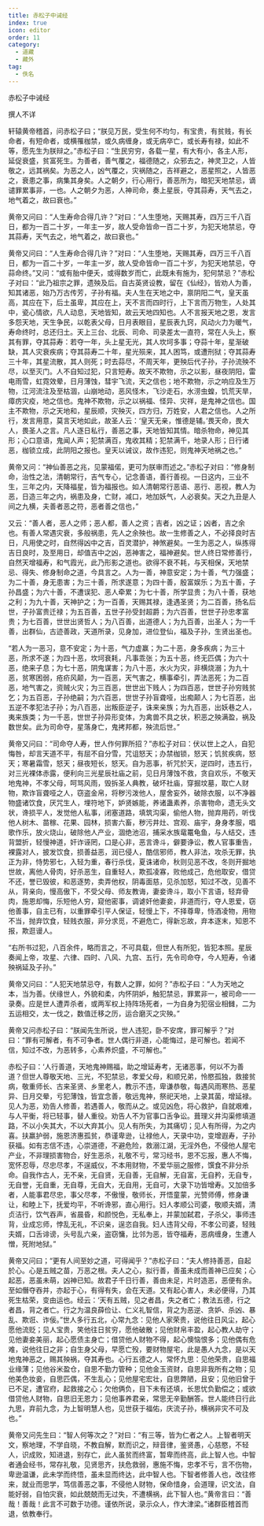 ```yaml
---
title: 赤松子中诫经
index: true
icon: editor
order: 11
category:
  - 道藏
  - 藏外
tag:
  - 佚名
---
```


赤松子中诫经  

撰人不详  

轩辕黄帝稽首，问赤松子曰；“朕见万民，受生何不均匀，有宝贵，有贫贱，有长命者，有短命者，或横罹枷禁，或久病缠身，或无病卒亡，或长寿有禄，如此不等，愿先生为朕辩之。”赤松子曰：“生民穷穷，各载一星，有大有小，各主人形，延促衰盛，贫富死生。为善者，善气覆之，福德随之，众邪去之，神灵卫之，人皆敬之，远其祸矣。为恶之人，凶气覆之，灾祸随之，吉祥避之，恶星照之，人皆恶之，衰患之事，病集其身矣。人之朝夕，行心用行，善恶所为，暗犯天地禁忌，谪谴罪累事非，一也。人之朝夕为恶，人神司命，奏上星辰，夺其蒜寿，天气去之，地气着之，故曰衰也。”  

黄帝又问曰：“人生寿命合得几许？”对曰：“人生堕地，天赐其寿，四万三千八百日，都为一百二十岁，一年主一岁，故人受命皆命一百二十岁，为犯天地禁忌，夺其蒜寿，天气去之，地气着之，故曰衰也。”  

黄帝又问曰：“人生寿命合得几许？”对曰：“人生堕地，天赐其寿，四万三千八百日，都为一百二十岁，一年主一岁，故人受命皆命一百二十岁，为犯天地禁忌，夺蒜命终。”又问：“或有胎中便夭，或得数岁而亡，此既未有施为，犯何禁忌？”赤松子对曰：“此乃祖宗之罪，遗殃及后。自古英贤设教，留在《仙经》，皆劝人为善，知其诸恶，始乃万古传芳，子孙有福。夫人生在天地之中，禀阴阳二气，皇天虽高，其应在下，后土虽卑，其应在上，天不言而四时行，上下言而万物生，人处其中，瓷心情欲，凡人动息，天地皆知，故云天地四知也。人不言报天地之恩，发言多怨天地，天生争民，以乾表父母，日月表眼目，星辰表九窍，风动火力为暖气，寿命终时，总还归土。天上三台、北辰、司命、司录差太一直符，常在人头上，察其有罪，夺其蒜寿：若夺一年，头上星无光，其人坎坷多事；夺蒜十年，星渐破缺，其人灾衰疾病；夺其蒜寿二十年，星光殒来，其人困笃，或遭刑狱；夺其蒜寿三十年，其星流散，其人则死；时去蒜尽，不周天年，更殃后代子孙，子孙流殃不尽，以至灭门。人不自知过犯，只言短寿。故天不欺物，示之以影，昼夜阴阳，雷电雨雪，虹霓效晕，日月薄蚀，彗宇飞流，天之信也；地不欺物，示之响应及生万物，江河流注及至枯涸，山崩地动，恶风怪木，飞沙走石，水涝虫蝗，饥荒天旱，瘴疠灾疫，地之信也。鬼神不欺物，示之以祸福、怪异、灾祥，是鬼神之信也。国主不欺物，示之天地和，星辰顺，灾殃灭，四方归，万姓安，人君之信也。人之所行，发言用意，莫言天地如此，故圣人云：‘皇天无亲，惟德是辅。’畏天命，畏大人，畏圣人之言。凡人逐日私行，善恶之事，天地皆知其情。暗杀物命，神见其形；心口意语，鬼闻人声；犯禁满百，鬼收其精；犯禁满千，地录人形；日行诸恶，枷锁立成，此阴阳之报也。皇天以诫议，故作违犯，则鬼神天地祸之也。”  

黄帝又问：“神仙善恶之兆，见蒙福偌，更可为朕审而述之。”赤松子对曰：“修身制命，治性之法，清朝常行，吉气专心，记念善语，善行善视。一日这内，三业不生，三年之内，天降福星，皆为福报也。如人清朝常行恶语、恶行、恶视，教人为恶，日造三年之内，祸患及身，亡财，减口，地加妖气，人必衰矣。天之九丑是人间之九横，夫善者恶之符，恶者善之信也，”  

又云：“善人者，恶人之师；恶人都，善人之资；吉者，凶之证；凶者，吉之余也。有善人常遇灾衰，多般祸患，先人之余殃也。故一生修善之人，不必择良时吉日，凡用使之时，自然得凶中之吉，百灵潜护，神煞避矣。一生为恶之人，纵拣得吉日良时，及至用日，却值吉中之凶，恶神害之，福神避矣。世人终日常修善行，自然天增福寿，和气霞光，此乃形影之道也。欲得不衰不耗，与天相保，天地禁忌、得失、修身制命之道，今具言之。人为一善，神意安定；为十善，气力强盛；为二十善，身无患害；为三十善，所求遂意；为四十善，殷富娱乐；为五十善，子孙昌盛；为六十善，不遭误犯、恶人牵累；为七十善，所学显贵；为八十善，获地之利；为九十善，天神护之；为一百善，天赐其禄，逢遇圣贤；为二百善，扬名后世，子孙富贵迁禄；为五百善，五世子孙受封超爵；为六百善，世世子孙忠孝富贵；为七百善，世世出贤哲人；为八百善，出道德人；为九百善，出圣人；为一千善，出群仙，古迹善政，天道所录，见身加，进位登仙，福及子孙，生贤出圣也。  

“若人为一恶习，意不安定；为十恶，气力虚赢；为二十恶，身多疾病；为三十恶，所求不遂；为四十恶，坎坷衰耗，凡事乖张；为五十恶，终无匹偶；为六十恶，绝来子息；为七十恶，阴鬼谋害；为八十恶，水火为灾，非横烧溺；为九十恶，贫寒困弱，疮疥风颠，为一百恶，天气害之，横事牵引，弄法恶死；为二百恶，地气害之，资贼火灾；为三百恶，世世出下贱人；为四百恶，世世子孙穷贱贫乞；为五百恶，子孙绝嗣；为六百恶，世世子孙盲聋哑，出痴颠人；为七百恶，出五逆不孝犯法子孙；为八百恶，出叛臣逆子，诛来亲族；为九百恶，出妖巷之人，夷来族类；为一千恶，世世子孙异形变体，为禽兽不具之状，积恶之殃满盈，祸及数世矣。此为司命夺，星落身亡，鬼拷邦都，殃流后世。”  

黄帝又问曰：“司命夺人寿，世人作何罪所招？”赤松子对曰：伏以世上之人，自犯悔咎，却言天道不平，有屈不自分雪，咒诅怒天；办禁枷锁，怒天；饥贫疾病，怒天；寒暑霜雪，怒天；昼夜短长，怒天。自为恶事，祈咒於天，逆四时，违五行，对三光裸体赤露，便利向三光星辰社庙之前，见日月薄蚀不救，贪自欢乐，不敬天地鬼神，不孝父母，呵骂风雨，毁拆圣人典教，破坏社庙，穿掘坟墓，取亡人财物，欺诈盲聋哑之人，窃盗金帛，将秽污泼他人，屋舍妄外，破除衣服，以不净器物盛诸饮食，厌咒生人，埋符地下，妒贤嫉能，养诸蛊素养，杀害物命，遗无头文状，谗损平人，发觉他人私事，闭塞道路，填筑沟渠，偷他人物，抛弃用药，听伐他人树木、苗稼、花果、园林，损害六畜，秽污井灶、宫观、庙宇，身身孝服，唱歌作乐，放火烧山，破除他人产业，涸绝池沼，捕采水族鼋鼍龟鱼，与人结交，违背盟折，轻慢神道，奸诈诬罔，口是心非，恶言谗斗，僻要诤讼，教人官事重告，裸露对人，披发饮食，损善益恶，润已侵人，酷信邪师，教人非法，攻杀无罪，执正为非，恃势邪七，入轻为重，春行杀伐，夏诛诸命，秋则见恶不改，冬则开掘地世故，离他人骨肉，好杀恶生，自重轻人，欺孤凌寡，败他成己，危他取安，借贷不还，誉已毁彼，和恶逐势，卖弄他权，阴毒面慈，见杀加怒，知过不改，见善不从，背亲向，慢高傲下，不受父母、师友教诲，妻妾谗斗，取小下言语，轻弃骨肉，施恩却悔，乐短他人穷，窥他密事，调谑奸他妻妾，非道而行，夺人恩爱，窃他善事，自主已有，以重罪牵引平人保证，轻慢上下，不择尊卑，恃酒凌物，用物不当，抛弃饮食，轻贱衣服，非分求觅，不避危亡，得新忘故，弃本逐末，知恩不报，欺逛谩人。  

“右所书过犯，八百余件，略而言之，不可具载，但世人有所犯，皆犯本照。星辰奏闻上帝，攻星、六律、四时、八风、九宫、五行，先令司命夺，今人短寿，令诸殃祸延及子孙。”  

黄帝又问曰：“人犯天地禁忌夺，有数人之罪，如何？”赤松子曰：“人为天地之本，当为善。伏缘世人，外貌和柔，内怀阴妒，触犯禁忌，罪累非一，被司命一一录奏。应是世人遭弄杀者，或两军权上持阵场死者，一为自身为犯宿业相雠，二为五运相交，太一伐之，数值迁移之历，运合磨灭之灾殃。”  

黄帝又问赤松子曰：“朕闻先生所说，世人违犯，卧不安席，罪可解乎？”对曰：“罪有可解者，有不可争者。世人偶行非道，心能悔过，是可解也。若闻不信，知过不改，为恶转多，心素养炽盛，不可解也。”  

赤松子曰：‘人行善道，天地鬼神赐福，助之增延寿考，无诸恶事，何以不为善道？但世人尊敬天地、三光，不犯禁忌，孝爱父母，和顺兄弟，怜愍孤独，救接贫病，敬重师长、古来圣贤、乡里老人，教示不违，卑谦恭敬，每遇风雨寒热、恶星异、日月交晕，亏犯薄蚀，皆宜念善，敬远鬼神，祭祀天地，上录其菌，增延禄。见人为恶，劝告人修善，若遇善人，敬而从之。或见凶危，将心救护，自就艰难，与人平衡，将已轻事，替人重役。劝告人不为官事口舌争讼。葺理义井沟渠修填道路，不以小失其大，不以大弃其小。见人有所失，为其痛切；见人有所得，为之内喜。扶羸护弱，施恩济惠孤贫，恭谨卑逊，让禄他人，天录中功，变增遐寿，子孙获福。如有志信不违，心崇道德，不避危险，救溺江湖，无淫外色，不侵他人屋宅产业，不非理损害物合，好生恶杀，礼敬不亏，常习经书，恩不忘报，惠人不悔，宽怀忍辱，尽忠尽孝，不逞威仪，不本用财物，不爱华丽之服修，馔食不非分杀命。自我作古人，无不亲，无自贤，无自善，无自解，无自富，无自矜，无自专，无自誉，无自重，无自尊，无自大，无自用，无自可，大录下功皆增寿。又加倍多者，人能事君尽忠，事父尽孝，不傲慢，敬师长，开悟童蒙，光赞师傅，修身谦让，和睦上下，抚爱均平，不听谗邪，直心用行。妇人孝顺公司婆，敬顺夫婿，清贞洁行，饮气吞声，省晨昏，和颜悦色，无私奉上，并蒙加弑君，子杀父，事师违背，业成忘师，悖乱无礼，不识亲，逞恣自我。妇人违背父母，不孝公司婆，轻贱夫婿，口舌诽谤，头号乱六亲，盗窃慵，比邻为恶，皆夺福寿，恶病缠身，生遭人憎，死附地狱。”  

黄帝又问曰；“更有人间至妙之道，可得闻乎？”赤松子曰：“夫人修持善恶，自起於心。心是五贼之苗，万恶之根。夫人之心，拟行善，善虽未成而善神已应矣；心起恶，恶虽未萌，凶神已知。故君子千日行善，善由未足，片时造恶，恶便有余。至如僭夺吞并，亦起于心，有得有失，会在天道。又有起心害人，未必便得，乃其死生枯荣，变由运也。经云：‘天有五贼，见之者昌，失之者亡；教法五德，行之者昌，背之者亡。行之为温良薛俭让、仁义礼智信，背之为恶逆、贪妒、杀凶、暴乱、欺诳、诈佞。”世人多行五北，心常九念：见他人家荣贵，说他往日风尘，起心愿他流贬；见人宝贵，笑他往日贫穷，愿他破散；见他财帛丰盈，起心教人劫守；见他妻妾美丽，起心愿债主身亡；借贷他人财物不得，起心懊恼恨多；见他偶有危难，说他往日之非；自生身父母，早愿亡殁，要财物屋宅，此是愚人九念，是以天地鬼神恶之，赐其殃祸，夺其寿也。心行五德之人，常怀九思：见他荣贵，自思福业缘薄；见他谷米盈仓，自思不勤力管种；见他金玉资财，自思非我所有之物；见他美色妆妾，自思匹偶，不生乱心；见他屋宅宏壮，自思弊陋，且安；见他旧曾于已不足，遭官府，起救接之心；欠他俩负，目下未有还填，长思忧负勤偿之；或欲借贷他人财物，自思旧无恩力；见他事养君亲，常思无辛勤酬答。世人能终日行此九思，弃前九念，为上智明慧人也，见世获于福佑，庆流子孙，横祸非灾不可及也。”  

黄帝又问先生曰：“智人何等次之？”对曰：“有三等，皆为仁者之人。上智者明天文，察地理，不学自晓，不教自解，默而识之，辩音律，鉴贤愚，心慈愍，不轻人，识成败，知进退，别存亡，此人虽贫而终富，暂卑而终高，此上智人也。中智者通会经书，常存礼敬，见贤思齐，扶危救弱，惠施不悔，忠孝不亏，言不伤物，卑逊温谦，此未学而终悟，虽未显而终达，此中智人也。下智者修善人也，改往修来，就业而思学，笃信善恶之事，不侵他人财物，保命惜身，会道理，识文法，自能好弱，自怕灾衰，如此兢兢而无过失，不遭横祸，此下智人也。”黄帝言曰：“善哉！善哉！此言不可数于功德。谨依所说，录示众人，作大津梁。”诸群臣稽首而退，依教奉行。  

